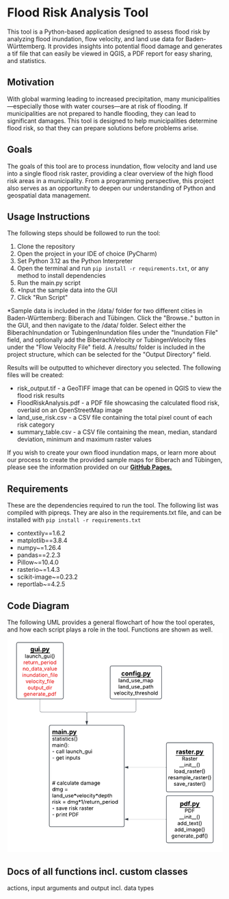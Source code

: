 # Flood Risk Analysis Tool
This tool is a Python-based application designed to assess flood risk by analyzing flood inundation,
flow velocity, and land use data for Baden-Württemberg. It provides insights into potential flood damage and
generates a tif file that can easily be viewed in QGIS, a PDF report for easy sharing, and statistics.

## Motivation
With global warming leading to increased precipitation, many municipalities—especially those with water courses—are at risk of flooding. If municipalities are not prepared to handle flooding, they can lead to significant damages. This tool is designed to help municipalities determine flood risk, so that they can prepare solutions before problems arise.

## Goals
The goals of this tool are to process inundation, flow velocity and land use into a single flood risk raster, providing a
clear overview of the high flood risk areas in a municipality. From a programming perspective, this project also serves as an opportunity to deepen our understanding of Python and geospatial data management.

## Usage Instructions
The following steps should be followed to run the tool:
1. Clone the repository
2. Open the project in your IDE of choice (PyCharm)
3. Set Python 3.12 as the Python Interpreter
4. Open the terminal and run `pip install -r requirements.txt`, or any method to install dependencies
5. Run the main.py script
6. *Input the sample data into the GUI
7. Click "Run Script"

*Sample data is included in the /data/ folder for two different cities in Baden-Württemberg: Biberach and Tübingen. Click the "Browse.." button in the GUI, and then navigate to the /data/ folder. Select either the
BiberachInundation or TubingenInundation files under the "Inundation File" field, and optionally add the
BiberachVelocity or TubingenVelocity files under the "Flow Velocity File" field. A /results/ folder is
included in the project structure, which can be selected for the "Output Directory" field.

Results will be outputted to whichever directory you selected. The following files will be created:
- risk_output.tif - a GeoTIFF image that can be opened in QGIS to view the flood risk results
- FloodRiskAnalysis.pdf - a PDF file showcasing the calculated flood risk, overlaid on an OpenStreetMap image
- land_use_risk.csv - a CSV file containing the total pixel count of each risk category
- summary_table.csv - a CSV file containing the mean, median, standard deviation, minimum and maximum raster values 

If you wish to create your own flood inundation maps, or learn more about our process to create the provided sample maps for Biberach and Tübingen, please see the information provided on our [**GitHub Pages.**](https://shun456789.github.io/Flood-Risk-Analysis-Tool/usage/)

## Requirements
These are the dependencies required to run the tool. The following list was compiled with pipreqs. They are also in the requirements.txt file, and can be installed with `pip install -r requirements.txt`

- contextily==1.6.2
- matplotlib==3.8.4
- numpy~=1.26.4
- pandas==2.2.3
- Pillow~=10.4.0
- rasterio~=1.4.3
- scikit-image~=0.23.2
- reportlab~=4.2.5

## Code Diagram
The following UML provides a general flowchart of how the tool operates, and how each script plays a role in the tool. Functions are shown as well.
![Code diagram](data/Project_Files/UML.png)

## Docs of all functions incl. custom classes
actions, input arguments and output incl. data types
